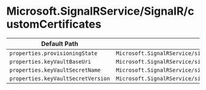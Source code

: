 # Microsoft.SignalRService/SignalR/customCertificates

| Default Path | Alias |
|---|---|
| `properties.provisioningState` | `Microsoft.SignalRService/signalR/customCertificates/provisioningState` |
| `properties.keyVaultBaseUri` | `Microsoft.SignalRService/signalR/customCertificates/keyVaultBaseUri` |
| `properties.keyVaultSecretName` | `Microsoft.SignalRService/signalR/customCertificates/keyVaultSecretName` |
| `properties.keyVaultSecretVersion` | `Microsoft.SignalRService/signalR/customCertificates/keyVaultSecretVersion` |

